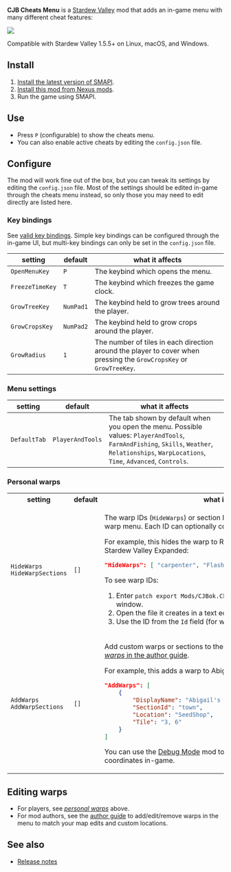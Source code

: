 ﻿**CJB Cheats Menu** is a [Stardew Valley](http://stardewvalley.net/) mod that adds an in-game menu
with many different cheat features:

![](screenshot.gif)

Compatible with Stardew Valley 1.5.5+ on Linux, macOS, and Windows.

## Install
1. [Install the latest version of SMAPI](https://smapi.io/).
2. [Install this mod from Nexus mods](http://www.nexusmods.com/stardewvalley/mods/4).
3. Run the game using SMAPI.

## Use
* Press `P` (configurable) to show the cheats menu.
* You can also enable active cheats by editing the `config.json` file.

## Configure
The mod will work fine out of the box, but you can tweak its settings by editing the `config.json`
file. Most of the settings should be edited in-game through the cheats menu instead, so only those
you may need to edit directly are listed here.

### Key bindings
See [valid key bindings](https://stardewvalleywiki.com/Modding:Player_Guide/Key_Bindings). Simple
key bindings can be configured through the in-game UI, but multi-key bindings can only be set in the
`config.json` file.

setting | default | what it affects
------- | ------- | ---------------
`OpenMenuKey` | `P` | The keybind which opens the menu.
`FreezeTimeKey` | `T` | The keybind which freezes the game clock.
`GrowTreeKey` | `NumPad1` | The keybind held to grow trees around the player.
`GrowCropsKey` | `NumPad2` | The keybind held to grow crops around the player.
`GrowRadius` | `1` | The number of tiles in each direction around the player to cover when pressing the `GrowCropsKey` or `GrowTreeKey`.

### Menu settings
setting | default | what it affects
------- | ------- | ---------------
`DefaultTab` | `PlayerAndTools` | The tab shown by default when you open the menu. Possible values: `PlayerAndTools`, `FarmAndFishing`, `Skills`, `Weather`, `Relationships`, `WarpLocations`, `Time`, `Advanced`, `Controls`.

### Personal warps
<table>
  <tr>
    <th>setting</th>
    <th>default</th>
    <th>what it affects</th
  </tr>
  <tr>
        <td><code>HideWarps</code><br /><code>HideWarpSections</code></td>
        <td><code>[]</code></td>
<td>

The warp IDs (`HideWarps`) or section IDs (`HideWarpSections`) to hide in the warp menu. Each ID can optionally contain
`*` wildcards.

For example, this hides the warp to Robin's shop and every warp from Stardew Valley Expanded:

```json
"HideWarps": [ "carpenter", "FlashShifter.StardewValleyExpandedCP_*" ]
```

To see warp IDs:
1. Enter `patch export Mods/CJBok.CheatsMenu/Warps` in the SMAPI console window.
2. Open the file it creates in a text editor.
3. Use the ID from the `Id` field (for warps) or `SectionId` (for sections).

</td>
  </tr>
  <tr>
        <td><code>AddWarps</code><br /><code>AddWarpSections</code></td>
        <td><code>[]</code></td>
<td>

Add custom warps or sections to the list. These use the same fields as [_edit warps_ in the author guide](author-guide.md#edit-warps).

For example, this adds a warp to Abigail's room:

```json
"AddWarps": [
    {
        "DisplayName": "Abigail's Room",
        "SectionId": "town",
        "Location": "SeedShop",
        "Tile": "3, 6"
    }
]
```

You can use the [Debug Mode](https://www.nexusmods.com/stardewvalley/mods/679) mod to see location names and tile
coordinates in-game.

</td>
  </tr>
</table>


## Editing warps
* For players, see [_personal warps_](#personal-warps) above.
* For mod authors, see the [author guide](author-guide.md) to add/edit/remove warps in the menu to match your map edits
  and custom locations.

## See also
* [Release notes](release-notes.md)
